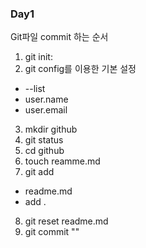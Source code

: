 ### Day1

Git파일 commit 하는 순서
1. git init: 
2. git config를 이용한 기본 설정
 - --list
 - user.name
 - user.email
3. mkdir github
4. git status
5. cd github
6. touch reamme.md
7. git add
- readme.md
- add .
8. git reset readme.md 
9. git commit ""